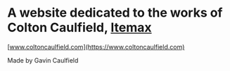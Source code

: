 # A website dedicated to the works of Colton Caulfield, [Itemax](https://www.youtube.com/@itemax)
[www.coltoncaulfield.com](https://www.coltoncaulfield.com)    
  
  
Made by Gavin Caulfield

